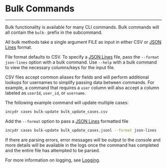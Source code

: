 # Bulk Commands

---

Bulk functionality is available for many CLI commands.  Bulk commands will all contain the `bulk-` prefix in the subcommand.

All bulk methods take a single argument FILE as input in either CSV or [JSON Lines](https://jsonlines.org) format.

File format defaults to CSV.  To specify a [JSON Lines](https://jsonlines.org) file, pass the `--format json-lines` option with a bulk command.
Use `--help` with a bulk command to view the necessary columns/keys for the input file.

CSV files accept common aliases for fields and will perform additional lookups for usernames to simplify passing data between commands.  For example, a command that
requires a `user` column will also accept a column labeled as `userId`, `user_id`, or `username`.

The following example command will update multiple cases:

```bash
incydr cases bulk-update bulk_update_cases.csv
```

Add the `--format` option to pass a [JSON Lines](https://jsonlines.org) formatted file

```bash
incydr cases bulk-update bulk_update_cases.jsonl --format json-lines
```

If there are parsing errors, error messages will be output to the console and more details will be available in the logs
once the command has completed and the entire file has attempted to be parsed.

For more information on logging, see [Logging](logging.md).
